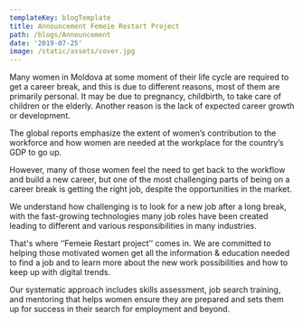 ```yaml
---
templateKey: blogTemplate
title: Announcement Femeie Restart Project
path: /blogs/Announcement
date: '2019-07-25'
image: /static/assets/cover.jpg
---
```

Many women in Moldova at some moment of their life cycle are required to get a career break, and this is due to different reasons, most of them are primarily personal. It may be due to pregnancy, childbirth, to take care of children or the elderly. Another reason is the lack of expected career growth or development.

The global reports emphasize the extent of women’s contribution to the workforce and how women are needed at the workplace for the country’s GDP to go up.

However, many of those women feel the need to get back to the workflow and build a new career, but one of the most challenging parts of being on a career break is getting the right job, despite the opportunities in the market.

We understand how challenging is to look for a new job after a long break, with the fast-growing technologies many job roles have been created leading to different and various responsibilities in many industries.

That's where ‘’Femeie Restart project’’ comes in. We are committed to helping those motivated women get all the information & education needed to find a job and to learn more about the new work possibilities and how to keep up with digital trends. 

Our systematic approach includes skills assessment, job search training, and mentoring that helps women ensure they are prepared and sets them up for success in their search for employment and beyond.

